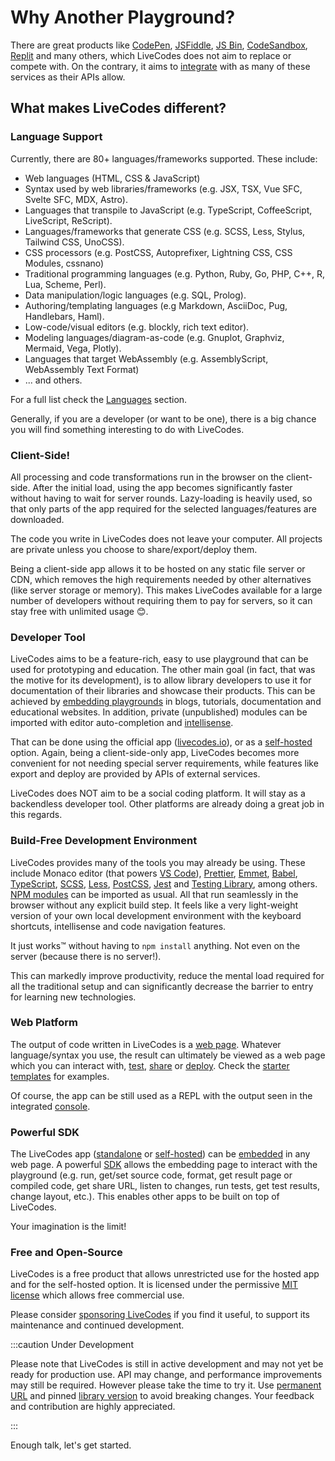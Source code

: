 # Why Another Playground?

There are great products like [CodePen](https://codepen.io/), [JSFiddle](https://jsfiddle.net/), [JS Bin](https://jsbin.com/), [CodeSandbox](https://codesandbox.io/), [Replit](https://replit.com/) and many others, which LiveCodes does not aim to replace or compete with. On the contrary, it aims to [integrate](./features/integrations.md) with as many of these services as their APIs allow.

## What makes LiveCodes different?

### Language Support

Currently, there are 80+ languages/frameworks supported. These include:

- Web languages (HTML, CSS & JavaScript)
- Syntax used by web libraries/frameworks (e.g. JSX, TSX, Vue SFC, Svelte SFC, MDX, Astro).
- Languages that transpile to JavaScript (e.g. TypeScript, CoffeeScript, LiveScript, ReScript).
- Languages/frameworks that generate CSS (e.g. SCSS, Less, Stylus, Tailwind CSS, UnoCSS).
- CSS processors (e.g. PostCSS, Autoprefixer, Lightning CSS, CSS Modules, cssnano)
- Traditional programming languages (e.g. Python, Ruby, Go, PHP, C++, R, Lua, Scheme, Perl).
- Data manipulation/logic languages (e.g. SQL, Prolog).
- Authoring/templating languages (e.g Markdown, AsciiDoc, Pug, Handlebars, Haml).
- Low-code/visual editors (e.g. blockly, rich text editor).
- Modeling languages/diagram-as-code (e.g. Gnuplot, Graphviz, Mermaid, Vega, Plotly).
- Languages that target WebAssembly (e.g. AssemblyScript, WebAssembly Text Format)
- ... and others.

For a full list check the [Languages](./languages/index.md) section.

Generally, if you are a developer (or want to be one), there is a big chance you will find something interesting to do with LiveCodes.

### Client-Side!

All processing and code transformations run in the browser on the client-side. After the initial load, using the app becomes significantly faster without having to wait for server rounds. Lazy-loading is heavily used, so that only parts of the app required for the selected languages/features are downloaded.

The code you write in LiveCodes does not leave your computer. All projects are private unless you choose to share/export/deploy them.

Being a client-side app allows it to be hosted on any static file server or CDN, which removes the high requirements needed by other alternatives (like server storage or memory). This makes LiveCodes available for a large number of developers without requiring them to pay for servers, so it can stay free with unlimited usage 😊.

### Developer Tool

LiveCodes aims to be a feature-rich, easy to use playground that can be used for prototyping and education. The other main goal (in fact, that was the motive for its development), is to allow library developers to use it for documentation of their libraries and showcase their products. This can be achieved by [embedding playgrounds](./features/embeds.md) in blogs, tutorials, documentation and educational websites. In addition, private (unpublished) modules can be imported with editor auto-completion and [intellisense](./features/intellisense.md).

That can be done using the official app ([livecodes.io](https://livecodes.io)), or as a [self-hosted](./features/self-hosting.md) option. Again, being a client-side-only app, LiveCodes becomes more convenient for not needing special server requirements, while features like export and deploy are provided by APIs of external services.

LiveCodes does NOT aim to be a social coding platform. It will stay as a backendless developer tool. Other platforms are already doing a great job in this regards.

### Build-Free Development Environment

LiveCodes provides many of the tools you may already be using. These include Monaco editor (that powers [VS Code](https://code.visualstudio.com/)), [Prettier](https://prettier.io/), [Emmet](https://emmet.io/), [Babel](https://babeljs.io/), [TypeScript](https://www.typescriptlang.org/), [SCSS](https://sass-lang.com/), [Less](https://lesscss.org/), [PostCSS](https://postcss.org/), [Jest](https://jestjs.io/) and [Testing Library](https://testing-library.com/), among others. [NPM modules](./features/module-resolution.md) can be imported as usual. All that run seamlessly in the browser without any explicit build step. It feels like a very light-weight version of your own local development environment with the keyboard shortcuts, intellisense and code navigation features.

It just works™ without having to `npm install` anything. Not even on the server (because there is no server!).

This can markedly improve productivity, reduce the mental load required for all the traditional setup and can significantly decrease the barrier to entry for learning new technologies.

### Web Platform

The output of code written in LiveCodes is a [web page](./features/result.md). Whatever language/syntax you use, the result can ultimately be viewed as a web page which you can interact with, [test](./features/tests.md), [share](./features/share.md) or [deploy](./features/deploy.md). Check the [starter templates](https://livecodes.io?screen=new) for examples.

Of course, the app can be still used as a REPL with the output seen in the integrated [console](./features/console.md).

### Powerful SDK

The LiveCodes app ([standalone](./getting-started.md#standalone-app) or [self-hosted](./features/self-hosting.md)) can be [embedded](./features/embeds.md) in any web page. A powerful [SDK](./sdk/index.md) allows the embedding page to interact with the playground (e.g. run, get/set source code, format, get result page or compiled code, get share URL, listen to changes, run tests, get test results, change layout, etc.). This enables other apps to be built on top of LiveCodes.

Your imagination is the limit!

### Free and Open-Source

LiveCodes is a free product that allows unrestricted use for the hosted app and for the self-hosted option. It is licensed under the permissive [MIT license](./license.md) which allows free commercial use.

Please consider [sponsoring LiveCodes](./sponsor.md) if you find it useful, to support its maintenance and continued development.

:::caution Under Development

Please note that LiveCodes is still in active development and may not yet be ready for production use. API may change, and performance improvements may still be required. However please take the time to try it. Use [permanent URL](./features/permanent-url.md) and pinned [library version](./sdk/) to avoid breaking changes. Your feedback and contribution are highly appreciated.

:::

Enough talk, let's get started.
